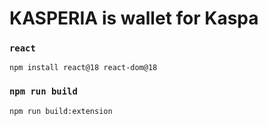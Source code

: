 # KASPERIA is wallet for Kaspa

### `react`
```
npm install react@18 react-dom@18
```

### `npm run build`

```
npm run build:extension
```